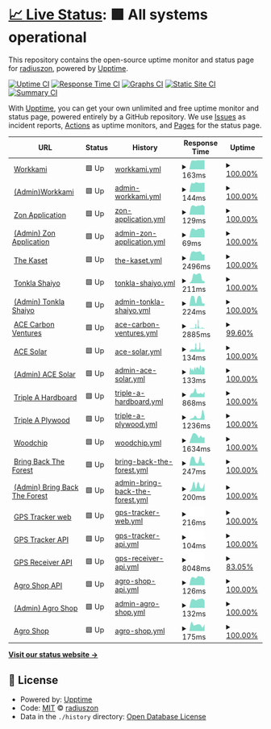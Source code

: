 # [📈 Live Status](https://radiuszon.github.io/upptime/): <!--live status--> **🟩 All systems operational**

This repository contains the open-source uptime monitor and status page for [radiuszon](https://radiuszon.github.io/upptime/), powered by [Upptime](https://github.com/upptime/upptime).

[![Uptime CI](https://github.com/radiuszon/upptime/workflows/Uptime%20CI/badge.svg)](https://github.com/radiuszon/upptime/actions?query=workflow%3A%22Uptime+CI%22)
[![Response Time CI](https://github.com/radiuszon/upptime/workflows/Response%20Time%20CI/badge.svg)](https://github.com/radiuszon/upptime/actions?query=workflow%3A%22Response+Time+CI%22)
[![Graphs CI](https://github.com/radiuszon/upptime/workflows/Graphs%20CI/badge.svg)](https://github.com/radiuszon/upptime/actions?query=workflow%3A%22Graphs+CI%22)
[![Static Site CI](https://github.com/radiuszon/upptime/workflows/Static%20Site%20CI/badge.svg)](https://github.com/radiuszon/upptime/actions?query=workflow%3A%22Static+Site+CI%22)
[![Summary CI](https://github.com/radiuszon/upptime/workflows/Summary%20CI/badge.svg)](https://github.com/radiuszon/upptime/actions?query=workflow%3A%22Summary+CI%22)

With [Upptime](https://upptime.js.org), you can get your own unlimited and free uptime monitor and status page, powered entirely by a GitHub repository. We use [Issues](https://github.com/radiuszon/upptime/issues) as incident reports, [Actions](https://github.com/radiuszon/upptime/actions) as uptime monitors, and [Pages](https://demo.upptime.js.org) for the status page.

<!--start: status pages-->
<!-- This summary is generated by Upptime (https://github.com/upptime/upptime) -->
<!-- Do not edit this manually, your changes will be overwritten -->
<!-- prettier-ignore -->
| URL | Status | History | Response Time | Uptime |
| --- | ------ | ------- | ------------- | ------ |
| <img alt="" src="https://www.workkami.com/favicon.ico" height="13"> [Workkami](https://www.workkami.com) | 🟩 Up | [workkami.yml](https://github.com/radiuszon/upptime/commits/HEAD/history/workkami.yml) | <details><summary><img alt="Response time graph" src="./graphs/workkami/response-time-week.png" height="20"> 163ms</summary><br><a href="https://radiuszon.github.io/upptime/history/workkami"><img alt="Response time 303" src="https://img.shields.io/endpoint?url=https%3A%2F%2Fraw.githubusercontent.com%2Fradiuszon%2Fupptime%2FHEAD%2Fapi%2Fworkkami%2Fresponse-time.json"></a><br><a href="https://radiuszon.github.io/upptime/history/workkami"><img alt="24-hour response time 177" src="https://img.shields.io/endpoint?url=https%3A%2F%2Fraw.githubusercontent.com%2Fradiuszon%2Fupptime%2FHEAD%2Fapi%2Fworkkami%2Fresponse-time-day.json"></a><br><a href="https://radiuszon.github.io/upptime/history/workkami"><img alt="7-day response time 163" src="https://img.shields.io/endpoint?url=https%3A%2F%2Fraw.githubusercontent.com%2Fradiuszon%2Fupptime%2FHEAD%2Fapi%2Fworkkami%2Fresponse-time-week.json"></a><br><a href="https://radiuszon.github.io/upptime/history/workkami"><img alt="30-day response time 171" src="https://img.shields.io/endpoint?url=https%3A%2F%2Fraw.githubusercontent.com%2Fradiuszon%2Fupptime%2FHEAD%2Fapi%2Fworkkami%2Fresponse-time-month.json"></a><br><a href="https://radiuszon.github.io/upptime/history/workkami"><img alt="1-year response time 303" src="https://img.shields.io/endpoint?url=https%3A%2F%2Fraw.githubusercontent.com%2Fradiuszon%2Fupptime%2FHEAD%2Fapi%2Fworkkami%2Fresponse-time-year.json"></a></details> | <details><summary><a href="https://radiuszon.github.io/upptime/history/workkami">100.00%</a></summary><a href="https://radiuszon.github.io/upptime/history/workkami"><img alt="All-time uptime 100.00%" src="https://img.shields.io/endpoint?url=https%3A%2F%2Fraw.githubusercontent.com%2Fradiuszon%2Fupptime%2FHEAD%2Fapi%2Fworkkami%2Fuptime.json"></a><br><a href="https://radiuszon.github.io/upptime/history/workkami"><img alt="24-hour uptime 100.00%" src="https://img.shields.io/endpoint?url=https%3A%2F%2Fraw.githubusercontent.com%2Fradiuszon%2Fupptime%2FHEAD%2Fapi%2Fworkkami%2Fuptime-day.json"></a><br><a href="https://radiuszon.github.io/upptime/history/workkami"><img alt="7-day uptime 100.00%" src="https://img.shields.io/endpoint?url=https%3A%2F%2Fraw.githubusercontent.com%2Fradiuszon%2Fupptime%2FHEAD%2Fapi%2Fworkkami%2Fuptime-week.json"></a><br><a href="https://radiuszon.github.io/upptime/history/workkami"><img alt="30-day uptime 100.00%" src="https://img.shields.io/endpoint?url=https%3A%2F%2Fraw.githubusercontent.com%2Fradiuszon%2Fupptime%2FHEAD%2Fapi%2Fworkkami%2Fuptime-month.json"></a><br><a href="https://radiuszon.github.io/upptime/history/workkami"><img alt="1-year uptime 100.00%" src="https://img.shields.io/endpoint?url=https%3A%2F%2Fraw.githubusercontent.com%2Fradiuszon%2Fupptime%2FHEAD%2Fapi%2Fworkkami%2Fuptime-year.json"></a></details>
| <img alt="" src="http://www.google.com/s2/favicons?domain=https://admin.workkami.com" height="13"> [(Admin)Workkami](https://admin.workkami.com) | 🟩 Up | [admin-workkami.yml](https://github.com/radiuszon/upptime/commits/HEAD/history/admin-workkami.yml) | <details><summary><img alt="Response time graph" src="./graphs/admin-workkami/response-time-week.png" height="20"> 144ms</summary><br><a href="https://radiuszon.github.io/upptime/history/admin-workkami"><img alt="Response time 212" src="https://img.shields.io/endpoint?url=https%3A%2F%2Fraw.githubusercontent.com%2Fradiuszon%2Fupptime%2FHEAD%2Fapi%2Fadmin-workkami%2Fresponse-time.json"></a><br><a href="https://radiuszon.github.io/upptime/history/admin-workkami"><img alt="24-hour response time 120" src="https://img.shields.io/endpoint?url=https%3A%2F%2Fraw.githubusercontent.com%2Fradiuszon%2Fupptime%2FHEAD%2Fapi%2Fadmin-workkami%2Fresponse-time-day.json"></a><br><a href="https://radiuszon.github.io/upptime/history/admin-workkami"><img alt="7-day response time 144" src="https://img.shields.io/endpoint?url=https%3A%2F%2Fraw.githubusercontent.com%2Fradiuszon%2Fupptime%2FHEAD%2Fapi%2Fadmin-workkami%2Fresponse-time-week.json"></a><br><a href="https://radiuszon.github.io/upptime/history/admin-workkami"><img alt="30-day response time 151" src="https://img.shields.io/endpoint?url=https%3A%2F%2Fraw.githubusercontent.com%2Fradiuszon%2Fupptime%2FHEAD%2Fapi%2Fadmin-workkami%2Fresponse-time-month.json"></a><br><a href="https://radiuszon.github.io/upptime/history/admin-workkami"><img alt="1-year response time 212" src="https://img.shields.io/endpoint?url=https%3A%2F%2Fraw.githubusercontent.com%2Fradiuszon%2Fupptime%2FHEAD%2Fapi%2Fadmin-workkami%2Fresponse-time-year.json"></a></details> | <details><summary><a href="https://radiuszon.github.io/upptime/history/admin-workkami">100.00%</a></summary><a href="https://radiuszon.github.io/upptime/history/admin-workkami"><img alt="All-time uptime 100.00%" src="https://img.shields.io/endpoint?url=https%3A%2F%2Fraw.githubusercontent.com%2Fradiuszon%2Fupptime%2FHEAD%2Fapi%2Fadmin-workkami%2Fuptime.json"></a><br><a href="https://radiuszon.github.io/upptime/history/admin-workkami"><img alt="24-hour uptime 100.00%" src="https://img.shields.io/endpoint?url=https%3A%2F%2Fraw.githubusercontent.com%2Fradiuszon%2Fupptime%2FHEAD%2Fapi%2Fadmin-workkami%2Fuptime-day.json"></a><br><a href="https://radiuszon.github.io/upptime/history/admin-workkami"><img alt="7-day uptime 100.00%" src="https://img.shields.io/endpoint?url=https%3A%2F%2Fraw.githubusercontent.com%2Fradiuszon%2Fupptime%2FHEAD%2Fapi%2Fadmin-workkami%2Fuptime-week.json"></a><br><a href="https://radiuszon.github.io/upptime/history/admin-workkami"><img alt="30-day uptime 100.00%" src="https://img.shields.io/endpoint?url=https%3A%2F%2Fraw.githubusercontent.com%2Fradiuszon%2Fupptime%2FHEAD%2Fapi%2Fadmin-workkami%2Fuptime-month.json"></a><br><a href="https://radiuszon.github.io/upptime/history/admin-workkami"><img alt="1-year uptime 100.00%" src="https://img.shields.io/endpoint?url=https%3A%2F%2Fraw.githubusercontent.com%2Fradiuszon%2Fupptime%2FHEAD%2Fapi%2Fadmin-workkami%2Fuptime-year.json"></a></details>
| <img alt="" src="https://www.zonapplication.com/favicon.ico" height="13"> [Zon Application](https://www.zonapplication.com) | 🟩 Up | [zon-application.yml](https://github.com/radiuszon/upptime/commits/HEAD/history/zon-application.yml) | <details><summary><img alt="Response time graph" src="./graphs/zon-application/response-time-week.png" height="20"> 129ms</summary><br><a href="https://radiuszon.github.io/upptime/history/zon-application"><img alt="Response time 703" src="https://img.shields.io/endpoint?url=https%3A%2F%2Fraw.githubusercontent.com%2Fradiuszon%2Fupptime%2FHEAD%2Fapi%2Fzon-application%2Fresponse-time.json"></a><br><a href="https://radiuszon.github.io/upptime/history/zon-application"><img alt="24-hour response time 133" src="https://img.shields.io/endpoint?url=https%3A%2F%2Fraw.githubusercontent.com%2Fradiuszon%2Fupptime%2FHEAD%2Fapi%2Fzon-application%2Fresponse-time-day.json"></a><br><a href="https://radiuszon.github.io/upptime/history/zon-application"><img alt="7-day response time 129" src="https://img.shields.io/endpoint?url=https%3A%2F%2Fraw.githubusercontent.com%2Fradiuszon%2Fupptime%2FHEAD%2Fapi%2Fzon-application%2Fresponse-time-week.json"></a><br><a href="https://radiuszon.github.io/upptime/history/zon-application"><img alt="30-day response time 279" src="https://img.shields.io/endpoint?url=https%3A%2F%2Fraw.githubusercontent.com%2Fradiuszon%2Fupptime%2FHEAD%2Fapi%2Fzon-application%2Fresponse-time-month.json"></a><br><a href="https://radiuszon.github.io/upptime/history/zon-application"><img alt="1-year response time 703" src="https://img.shields.io/endpoint?url=https%3A%2F%2Fraw.githubusercontent.com%2Fradiuszon%2Fupptime%2FHEAD%2Fapi%2Fzon-application%2Fresponse-time-year.json"></a></details> | <details><summary><a href="https://radiuszon.github.io/upptime/history/zon-application">100.00%</a></summary><a href="https://radiuszon.github.io/upptime/history/zon-application"><img alt="All-time uptime 97.93%" src="https://img.shields.io/endpoint?url=https%3A%2F%2Fraw.githubusercontent.com%2Fradiuszon%2Fupptime%2FHEAD%2Fapi%2Fzon-application%2Fuptime.json"></a><br><a href="https://radiuszon.github.io/upptime/history/zon-application"><img alt="24-hour uptime 100.00%" src="https://img.shields.io/endpoint?url=https%3A%2F%2Fraw.githubusercontent.com%2Fradiuszon%2Fupptime%2FHEAD%2Fapi%2Fzon-application%2Fuptime-day.json"></a><br><a href="https://radiuszon.github.io/upptime/history/zon-application"><img alt="7-day uptime 100.00%" src="https://img.shields.io/endpoint?url=https%3A%2F%2Fraw.githubusercontent.com%2Fradiuszon%2Fupptime%2FHEAD%2Fapi%2Fzon-application%2Fuptime-week.json"></a><br><a href="https://radiuszon.github.io/upptime/history/zon-application"><img alt="30-day uptime 100.00%" src="https://img.shields.io/endpoint?url=https%3A%2F%2Fraw.githubusercontent.com%2Fradiuszon%2Fupptime%2FHEAD%2Fapi%2Fzon-application%2Fuptime-month.json"></a><br><a href="https://radiuszon.github.io/upptime/history/zon-application"><img alt="1-year uptime 97.93%" src="https://img.shields.io/endpoint?url=https%3A%2F%2Fraw.githubusercontent.com%2Fradiuszon%2Fupptime%2FHEAD%2Fapi%2Fzon-application%2Fuptime-year.json"></a></details>
| <img alt="" src="http://www.google.com/s2/favicons?domain=https://www.zonapplication.com//admin" height="13"> [(Admin) Zon Application](https://www.zonapplication.com/admin) | 🟩 Up | [admin-zon-application.yml](https://github.com/radiuszon/upptime/commits/HEAD/history/admin-zon-application.yml) | <details><summary><img alt="Response time graph" src="./graphs/admin-zon-application/response-time-week.png" height="20"> 69ms</summary><br><a href="https://radiuszon.github.io/upptime/history/admin-zon-application"><img alt="Response time 223" src="https://img.shields.io/endpoint?url=https%3A%2F%2Fraw.githubusercontent.com%2Fradiuszon%2Fupptime%2FHEAD%2Fapi%2Fadmin-zon-application%2Fresponse-time.json"></a><br><a href="https://radiuszon.github.io/upptime/history/admin-zon-application"><img alt="24-hour response time 68" src="https://img.shields.io/endpoint?url=https%3A%2F%2Fraw.githubusercontent.com%2Fradiuszon%2Fupptime%2FHEAD%2Fapi%2Fadmin-zon-application%2Fresponse-time-day.json"></a><br><a href="https://radiuszon.github.io/upptime/history/admin-zon-application"><img alt="7-day response time 69" src="https://img.shields.io/endpoint?url=https%3A%2F%2Fraw.githubusercontent.com%2Fradiuszon%2Fupptime%2FHEAD%2Fapi%2Fadmin-zon-application%2Fresponse-time-week.json"></a><br><a href="https://radiuszon.github.io/upptime/history/admin-zon-application"><img alt="30-day response time 139" src="https://img.shields.io/endpoint?url=https%3A%2F%2Fraw.githubusercontent.com%2Fradiuszon%2Fupptime%2FHEAD%2Fapi%2Fadmin-zon-application%2Fresponse-time-month.json"></a><br><a href="https://radiuszon.github.io/upptime/history/admin-zon-application"><img alt="1-year response time 223" src="https://img.shields.io/endpoint?url=https%3A%2F%2Fraw.githubusercontent.com%2Fradiuszon%2Fupptime%2FHEAD%2Fapi%2Fadmin-zon-application%2Fresponse-time-year.json"></a></details> | <details><summary><a href="https://radiuszon.github.io/upptime/history/admin-zon-application">100.00%</a></summary><a href="https://radiuszon.github.io/upptime/history/admin-zon-application"><img alt="All-time uptime 99.98%" src="https://img.shields.io/endpoint?url=https%3A%2F%2Fraw.githubusercontent.com%2Fradiuszon%2Fupptime%2FHEAD%2Fapi%2Fadmin-zon-application%2Fuptime.json"></a><br><a href="https://radiuszon.github.io/upptime/history/admin-zon-application"><img alt="24-hour uptime 100.00%" src="https://img.shields.io/endpoint?url=https%3A%2F%2Fraw.githubusercontent.com%2Fradiuszon%2Fupptime%2FHEAD%2Fapi%2Fadmin-zon-application%2Fuptime-day.json"></a><br><a href="https://radiuszon.github.io/upptime/history/admin-zon-application"><img alt="7-day uptime 100.00%" src="https://img.shields.io/endpoint?url=https%3A%2F%2Fraw.githubusercontent.com%2Fradiuszon%2Fupptime%2FHEAD%2Fapi%2Fadmin-zon-application%2Fuptime-week.json"></a><br><a href="https://radiuszon.github.io/upptime/history/admin-zon-application"><img alt="30-day uptime 100.00%" src="https://img.shields.io/endpoint?url=https%3A%2F%2Fraw.githubusercontent.com%2Fradiuszon%2Fupptime%2FHEAD%2Fapi%2Fadmin-zon-application%2Fuptime-month.json"></a><br><a href="https://radiuszon.github.io/upptime/history/admin-zon-application"><img alt="1-year uptime 99.98%" src="https://img.shields.io/endpoint?url=https%3A%2F%2Fraw.githubusercontent.com%2Fradiuszon%2Fupptime%2FHEAD%2Fapi%2Fadmin-zon-application%2Fuptime-year.json"></a></details>
| <img alt="" src="http://www.google.com/s2/favicons?domain=https://www.thekaset.com" height="13"> [The Kaset](https://www.thekaset.com) | 🟩 Up | [the-kaset.yml](https://github.com/radiuszon/upptime/commits/HEAD/history/the-kaset.yml) | <details><summary><img alt="Response time graph" src="./graphs/the-kaset/response-time-week.png" height="20"> 2496ms</summary><br><a href="https://radiuszon.github.io/upptime/history/the-kaset"><img alt="Response time 1134" src="https://img.shields.io/endpoint?url=https%3A%2F%2Fraw.githubusercontent.com%2Fradiuszon%2Fupptime%2FHEAD%2Fapi%2Fthe-kaset%2Fresponse-time.json"></a><br><a href="https://radiuszon.github.io/upptime/history/the-kaset"><img alt="24-hour response time 1597" src="https://img.shields.io/endpoint?url=https%3A%2F%2Fraw.githubusercontent.com%2Fradiuszon%2Fupptime%2FHEAD%2Fapi%2Fthe-kaset%2Fresponse-time-day.json"></a><br><a href="https://radiuszon.github.io/upptime/history/the-kaset"><img alt="7-day response time 2496" src="https://img.shields.io/endpoint?url=https%3A%2F%2Fraw.githubusercontent.com%2Fradiuszon%2Fupptime%2FHEAD%2Fapi%2Fthe-kaset%2Fresponse-time-week.json"></a><br><a href="https://radiuszon.github.io/upptime/history/the-kaset"><img alt="30-day response time 2077" src="https://img.shields.io/endpoint?url=https%3A%2F%2Fraw.githubusercontent.com%2Fradiuszon%2Fupptime%2FHEAD%2Fapi%2Fthe-kaset%2Fresponse-time-month.json"></a><br><a href="https://radiuszon.github.io/upptime/history/the-kaset"><img alt="1-year response time 1134" src="https://img.shields.io/endpoint?url=https%3A%2F%2Fraw.githubusercontent.com%2Fradiuszon%2Fupptime%2FHEAD%2Fapi%2Fthe-kaset%2Fresponse-time-year.json"></a></details> | <details><summary><a href="https://radiuszon.github.io/upptime/history/the-kaset">100.00%</a></summary><a href="https://radiuszon.github.io/upptime/history/the-kaset"><img alt="All-time uptime 100.00%" src="https://img.shields.io/endpoint?url=https%3A%2F%2Fraw.githubusercontent.com%2Fradiuszon%2Fupptime%2FHEAD%2Fapi%2Fthe-kaset%2Fuptime.json"></a><br><a href="https://radiuszon.github.io/upptime/history/the-kaset"><img alt="24-hour uptime 100.00%" src="https://img.shields.io/endpoint?url=https%3A%2F%2Fraw.githubusercontent.com%2Fradiuszon%2Fupptime%2FHEAD%2Fapi%2Fthe-kaset%2Fuptime-day.json"></a><br><a href="https://radiuszon.github.io/upptime/history/the-kaset"><img alt="7-day uptime 100.00%" src="https://img.shields.io/endpoint?url=https%3A%2F%2Fraw.githubusercontent.com%2Fradiuszon%2Fupptime%2FHEAD%2Fapi%2Fthe-kaset%2Fuptime-week.json"></a><br><a href="https://radiuszon.github.io/upptime/history/the-kaset"><img alt="30-day uptime 100.00%" src="https://img.shields.io/endpoint?url=https%3A%2F%2Fraw.githubusercontent.com%2Fradiuszon%2Fupptime%2FHEAD%2Fapi%2Fthe-kaset%2Fuptime-month.json"></a><br><a href="https://radiuszon.github.io/upptime/history/the-kaset"><img alt="1-year uptime 100.00%" src="https://img.shields.io/endpoint?url=https%3A%2F%2Fraw.githubusercontent.com%2Fradiuszon%2Fupptime%2FHEAD%2Fapi%2Fthe-kaset%2Fuptime-year.json"></a></details>
| <img alt="" src="https://www.tonklashaiyo.com/favicon.ico" height="13"> [Tonkla Shaiyo](https://www.tonklashaiyo.com) | 🟩 Up | [tonkla-shaiyo.yml](https://github.com/radiuszon/upptime/commits/HEAD/history/tonkla-shaiyo.yml) | <details><summary><img alt="Response time graph" src="./graphs/tonkla-shaiyo/response-time-week.png" height="20"> 211ms</summary><br><a href="https://radiuszon.github.io/upptime/history/tonkla-shaiyo"><img alt="Response time 517" src="https://img.shields.io/endpoint?url=https%3A%2F%2Fraw.githubusercontent.com%2Fradiuszon%2Fupptime%2FHEAD%2Fapi%2Ftonkla-shaiyo%2Fresponse-time.json"></a><br><a href="https://radiuszon.github.io/upptime/history/tonkla-shaiyo"><img alt="24-hour response time 176" src="https://img.shields.io/endpoint?url=https%3A%2F%2Fraw.githubusercontent.com%2Fradiuszon%2Fupptime%2FHEAD%2Fapi%2Ftonkla-shaiyo%2Fresponse-time-day.json"></a><br><a href="https://radiuszon.github.io/upptime/history/tonkla-shaiyo"><img alt="7-day response time 211" src="https://img.shields.io/endpoint?url=https%3A%2F%2Fraw.githubusercontent.com%2Fradiuszon%2Fupptime%2FHEAD%2Fapi%2Ftonkla-shaiyo%2Fresponse-time-week.json"></a><br><a href="https://radiuszon.github.io/upptime/history/tonkla-shaiyo"><img alt="30-day response time 207" src="https://img.shields.io/endpoint?url=https%3A%2F%2Fraw.githubusercontent.com%2Fradiuszon%2Fupptime%2FHEAD%2Fapi%2Ftonkla-shaiyo%2Fresponse-time-month.json"></a><br><a href="https://radiuszon.github.io/upptime/history/tonkla-shaiyo"><img alt="1-year response time 517" src="https://img.shields.io/endpoint?url=https%3A%2F%2Fraw.githubusercontent.com%2Fradiuszon%2Fupptime%2FHEAD%2Fapi%2Ftonkla-shaiyo%2Fresponse-time-year.json"></a></details> | <details><summary><a href="https://radiuszon.github.io/upptime/history/tonkla-shaiyo">100.00%</a></summary><a href="https://radiuszon.github.io/upptime/history/tonkla-shaiyo"><img alt="All-time uptime 100.00%" src="https://img.shields.io/endpoint?url=https%3A%2F%2Fraw.githubusercontent.com%2Fradiuszon%2Fupptime%2FHEAD%2Fapi%2Ftonkla-shaiyo%2Fuptime.json"></a><br><a href="https://radiuszon.github.io/upptime/history/tonkla-shaiyo"><img alt="24-hour uptime 100.00%" src="https://img.shields.io/endpoint?url=https%3A%2F%2Fraw.githubusercontent.com%2Fradiuszon%2Fupptime%2FHEAD%2Fapi%2Ftonkla-shaiyo%2Fuptime-day.json"></a><br><a href="https://radiuszon.github.io/upptime/history/tonkla-shaiyo"><img alt="7-day uptime 100.00%" src="https://img.shields.io/endpoint?url=https%3A%2F%2Fraw.githubusercontent.com%2Fradiuszon%2Fupptime%2FHEAD%2Fapi%2Ftonkla-shaiyo%2Fuptime-week.json"></a><br><a href="https://radiuszon.github.io/upptime/history/tonkla-shaiyo"><img alt="30-day uptime 100.00%" src="https://img.shields.io/endpoint?url=https%3A%2F%2Fraw.githubusercontent.com%2Fradiuszon%2Fupptime%2FHEAD%2Fapi%2Ftonkla-shaiyo%2Fuptime-month.json"></a><br><a href="https://radiuszon.github.io/upptime/history/tonkla-shaiyo"><img alt="1-year uptime 100.00%" src="https://img.shields.io/endpoint?url=https%3A%2F%2Fraw.githubusercontent.com%2Fradiuszon%2Fupptime%2FHEAD%2Fapi%2Ftonkla-shaiyo%2Fuptime-year.json"></a></details>
| <img alt="" src="http://www.google.com/s2/favicons?domain=https://admin.tonklashaiyo.com/admin/login" height="13"> [(Admin) Tonkla Shaiyo](https://admin.tonklashaiyo.com/admin/login) | 🟩 Up | [admin-tonkla-shaiyo.yml](https://github.com/radiuszon/upptime/commits/HEAD/history/admin-tonkla-shaiyo.yml) | <details><summary><img alt="Response time graph" src="./graphs/admin-tonkla-shaiyo/response-time-week.png" height="20"> 224ms</summary><br><a href="https://radiuszon.github.io/upptime/history/admin-tonkla-shaiyo"><img alt="Response time 486" src="https://img.shields.io/endpoint?url=https%3A%2F%2Fraw.githubusercontent.com%2Fradiuszon%2Fupptime%2FHEAD%2Fapi%2Fadmin-tonkla-shaiyo%2Fresponse-time.json"></a><br><a href="https://radiuszon.github.io/upptime/history/admin-tonkla-shaiyo"><img alt="24-hour response time 165" src="https://img.shields.io/endpoint?url=https%3A%2F%2Fraw.githubusercontent.com%2Fradiuszon%2Fupptime%2FHEAD%2Fapi%2Fadmin-tonkla-shaiyo%2Fresponse-time-day.json"></a><br><a href="https://radiuszon.github.io/upptime/history/admin-tonkla-shaiyo"><img alt="7-day response time 224" src="https://img.shields.io/endpoint?url=https%3A%2F%2Fraw.githubusercontent.com%2Fradiuszon%2Fupptime%2FHEAD%2Fapi%2Fadmin-tonkla-shaiyo%2Fresponse-time-week.json"></a><br><a href="https://radiuszon.github.io/upptime/history/admin-tonkla-shaiyo"><img alt="30-day response time 218" src="https://img.shields.io/endpoint?url=https%3A%2F%2Fraw.githubusercontent.com%2Fradiuszon%2Fupptime%2FHEAD%2Fapi%2Fadmin-tonkla-shaiyo%2Fresponse-time-month.json"></a><br><a href="https://radiuszon.github.io/upptime/history/admin-tonkla-shaiyo"><img alt="1-year response time 486" src="https://img.shields.io/endpoint?url=https%3A%2F%2Fraw.githubusercontent.com%2Fradiuszon%2Fupptime%2FHEAD%2Fapi%2Fadmin-tonkla-shaiyo%2Fresponse-time-year.json"></a></details> | <details><summary><a href="https://radiuszon.github.io/upptime/history/admin-tonkla-shaiyo">100.00%</a></summary><a href="https://radiuszon.github.io/upptime/history/admin-tonkla-shaiyo"><img alt="All-time uptime 100.00%" src="https://img.shields.io/endpoint?url=https%3A%2F%2Fraw.githubusercontent.com%2Fradiuszon%2Fupptime%2FHEAD%2Fapi%2Fadmin-tonkla-shaiyo%2Fuptime.json"></a><br><a href="https://radiuszon.github.io/upptime/history/admin-tonkla-shaiyo"><img alt="24-hour uptime 100.00%" src="https://img.shields.io/endpoint?url=https%3A%2F%2Fraw.githubusercontent.com%2Fradiuszon%2Fupptime%2FHEAD%2Fapi%2Fadmin-tonkla-shaiyo%2Fuptime-day.json"></a><br><a href="https://radiuszon.github.io/upptime/history/admin-tonkla-shaiyo"><img alt="7-day uptime 100.00%" src="https://img.shields.io/endpoint?url=https%3A%2F%2Fraw.githubusercontent.com%2Fradiuszon%2Fupptime%2FHEAD%2Fapi%2Fadmin-tonkla-shaiyo%2Fuptime-week.json"></a><br><a href="https://radiuszon.github.io/upptime/history/admin-tonkla-shaiyo"><img alt="30-day uptime 100.00%" src="https://img.shields.io/endpoint?url=https%3A%2F%2Fraw.githubusercontent.com%2Fradiuszon%2Fupptime%2FHEAD%2Fapi%2Fadmin-tonkla-shaiyo%2Fuptime-month.json"></a><br><a href="https://radiuszon.github.io/upptime/history/admin-tonkla-shaiyo"><img alt="1-year uptime 100.00%" src="https://img.shields.io/endpoint?url=https%3A%2F%2Fraw.githubusercontent.com%2Fradiuszon%2Fupptime%2FHEAD%2Fapi%2Fadmin-tonkla-shaiyo%2Fuptime-year.json"></a></details>
| <img alt="" src="http://www.google.com/s2/favicons?domain=https://www.acecarbonventures.com" height="13"> [ACE Carbon Ventures](https://www.acecarbonventures.com) | 🟩 Up | [ace-carbon-ventures.yml](https://github.com/radiuszon/upptime/commits/HEAD/history/ace-carbon-ventures.yml) | <details><summary><img alt="Response time graph" src="./graphs/ace-carbon-ventures/response-time-week.png" height="20"> 2885ms</summary><br><a href="https://radiuszon.github.io/upptime/history/ace-carbon-ventures"><img alt="Response time 739" src="https://img.shields.io/endpoint?url=https%3A%2F%2Fraw.githubusercontent.com%2Fradiuszon%2Fupptime%2FHEAD%2Fapi%2Face-carbon-ventures%2Fresponse-time.json"></a><br><a href="https://radiuszon.github.io/upptime/history/ace-carbon-ventures"><img alt="24-hour response time 156" src="https://img.shields.io/endpoint?url=https%3A%2F%2Fraw.githubusercontent.com%2Fradiuszon%2Fupptime%2FHEAD%2Fapi%2Face-carbon-ventures%2Fresponse-time-day.json"></a><br><a href="https://radiuszon.github.io/upptime/history/ace-carbon-ventures"><img alt="7-day response time 2885" src="https://img.shields.io/endpoint?url=https%3A%2F%2Fraw.githubusercontent.com%2Fradiuszon%2Fupptime%2FHEAD%2Fapi%2Face-carbon-ventures%2Fresponse-time-week.json"></a><br><a href="https://radiuszon.github.io/upptime/history/ace-carbon-ventures"><img alt="30-day response time 1504" src="https://img.shields.io/endpoint?url=https%3A%2F%2Fraw.githubusercontent.com%2Fradiuszon%2Fupptime%2FHEAD%2Fapi%2Face-carbon-ventures%2Fresponse-time-month.json"></a><br><a href="https://radiuszon.github.io/upptime/history/ace-carbon-ventures"><img alt="1-year response time 739" src="https://img.shields.io/endpoint?url=https%3A%2F%2Fraw.githubusercontent.com%2Fradiuszon%2Fupptime%2FHEAD%2Fapi%2Face-carbon-ventures%2Fresponse-time-year.json"></a></details> | <details><summary><a href="https://radiuszon.github.io/upptime/history/ace-carbon-ventures">99.60%</a></summary><a href="https://radiuszon.github.io/upptime/history/ace-carbon-ventures"><img alt="All-time uptime 99.95%" src="https://img.shields.io/endpoint?url=https%3A%2F%2Fraw.githubusercontent.com%2Fradiuszon%2Fupptime%2FHEAD%2Fapi%2Face-carbon-ventures%2Fuptime.json"></a><br><a href="https://radiuszon.github.io/upptime/history/ace-carbon-ventures"><img alt="24-hour uptime 100.00%" src="https://img.shields.io/endpoint?url=https%3A%2F%2Fraw.githubusercontent.com%2Fradiuszon%2Fupptime%2FHEAD%2Fapi%2Face-carbon-ventures%2Fuptime-day.json"></a><br><a href="https://radiuszon.github.io/upptime/history/ace-carbon-ventures"><img alt="7-day uptime 99.60%" src="https://img.shields.io/endpoint?url=https%3A%2F%2Fraw.githubusercontent.com%2Fradiuszon%2Fupptime%2FHEAD%2Fapi%2Face-carbon-ventures%2Fuptime-week.json"></a><br><a href="https://radiuszon.github.io/upptime/history/ace-carbon-ventures"><img alt="30-day uptime 99.87%" src="https://img.shields.io/endpoint?url=https%3A%2F%2Fraw.githubusercontent.com%2Fradiuszon%2Fupptime%2FHEAD%2Fapi%2Face-carbon-ventures%2Fuptime-month.json"></a><br><a href="https://radiuszon.github.io/upptime/history/ace-carbon-ventures"><img alt="1-year uptime 99.95%" src="https://img.shields.io/endpoint?url=https%3A%2F%2Fraw.githubusercontent.com%2Fradiuszon%2Fupptime%2FHEAD%2Fapi%2Face-carbon-ventures%2Fuptime-year.json"></a></details>
| <img alt="" src="http://www.google.com/s2/favicons?domain=https://www.acesolar.co.th" height="13"> [ACE Solar](https://www.acesolar.co.th) | 🟩 Up | [ace-solar.yml](https://github.com/radiuszon/upptime/commits/HEAD/history/ace-solar.yml) | <details><summary><img alt="Response time graph" src="./graphs/ace-solar/response-time-week.png" height="20"> 134ms</summary><br><a href="https://radiuszon.github.io/upptime/history/ace-solar"><img alt="Response time 584" src="https://img.shields.io/endpoint?url=https%3A%2F%2Fraw.githubusercontent.com%2Fradiuszon%2Fupptime%2FHEAD%2Fapi%2Face-solar%2Fresponse-time.json"></a><br><a href="https://radiuszon.github.io/upptime/history/ace-solar"><img alt="24-hour response time 124" src="https://img.shields.io/endpoint?url=https%3A%2F%2Fraw.githubusercontent.com%2Fradiuszon%2Fupptime%2FHEAD%2Fapi%2Face-solar%2Fresponse-time-day.json"></a><br><a href="https://radiuszon.github.io/upptime/history/ace-solar"><img alt="7-day response time 134" src="https://img.shields.io/endpoint?url=https%3A%2F%2Fraw.githubusercontent.com%2Fradiuszon%2Fupptime%2FHEAD%2Fapi%2Face-solar%2Fresponse-time-week.json"></a><br><a href="https://radiuszon.github.io/upptime/history/ace-solar"><img alt="30-day response time 128" src="https://img.shields.io/endpoint?url=https%3A%2F%2Fraw.githubusercontent.com%2Fradiuszon%2Fupptime%2FHEAD%2Fapi%2Face-solar%2Fresponse-time-month.json"></a><br><a href="https://radiuszon.github.io/upptime/history/ace-solar"><img alt="1-year response time 584" src="https://img.shields.io/endpoint?url=https%3A%2F%2Fraw.githubusercontent.com%2Fradiuszon%2Fupptime%2FHEAD%2Fapi%2Face-solar%2Fresponse-time-year.json"></a></details> | <details><summary><a href="https://radiuszon.github.io/upptime/history/ace-solar">100.00%</a></summary><a href="https://radiuszon.github.io/upptime/history/ace-solar"><img alt="All-time uptime 99.98%" src="https://img.shields.io/endpoint?url=https%3A%2F%2Fraw.githubusercontent.com%2Fradiuszon%2Fupptime%2FHEAD%2Fapi%2Face-solar%2Fuptime.json"></a><br><a href="https://radiuszon.github.io/upptime/history/ace-solar"><img alt="24-hour uptime 100.00%" src="https://img.shields.io/endpoint?url=https%3A%2F%2Fraw.githubusercontent.com%2Fradiuszon%2Fupptime%2FHEAD%2Fapi%2Face-solar%2Fuptime-day.json"></a><br><a href="https://radiuszon.github.io/upptime/history/ace-solar"><img alt="7-day uptime 100.00%" src="https://img.shields.io/endpoint?url=https%3A%2F%2Fraw.githubusercontent.com%2Fradiuszon%2Fupptime%2FHEAD%2Fapi%2Face-solar%2Fuptime-week.json"></a><br><a href="https://radiuszon.github.io/upptime/history/ace-solar"><img alt="30-day uptime 100.00%" src="https://img.shields.io/endpoint?url=https%3A%2F%2Fraw.githubusercontent.com%2Fradiuszon%2Fupptime%2FHEAD%2Fapi%2Face-solar%2Fuptime-month.json"></a><br><a href="https://radiuszon.github.io/upptime/history/ace-solar"><img alt="1-year uptime 99.98%" src="https://img.shields.io/endpoint?url=https%3A%2F%2Fraw.githubusercontent.com%2Fradiuszon%2Fupptime%2FHEAD%2Fapi%2Face-solar%2Fuptime-year.json"></a></details>
| <img alt="" src="http://www.google.com/s2/favicons?domain=https://admin.acesolar.co.th" height="13"> [(Admin) ACE Solar](https://admin.acesolar.co.th) | 🟩 Up | [admin-ace-solar.yml](https://github.com/radiuszon/upptime/commits/HEAD/history/admin-ace-solar.yml) | <details><summary><img alt="Response time graph" src="./graphs/admin-ace-solar/response-time-week.png" height="20"> 133ms</summary><br><a href="https://radiuszon.github.io/upptime/history/admin-ace-solar"><img alt="Response time 516" src="https://img.shields.io/endpoint?url=https%3A%2F%2Fraw.githubusercontent.com%2Fradiuszon%2Fupptime%2FHEAD%2Fapi%2Fadmin-ace-solar%2Fresponse-time.json"></a><br><a href="https://radiuszon.github.io/upptime/history/admin-ace-solar"><img alt="24-hour response time 129" src="https://img.shields.io/endpoint?url=https%3A%2F%2Fraw.githubusercontent.com%2Fradiuszon%2Fupptime%2FHEAD%2Fapi%2Fadmin-ace-solar%2Fresponse-time-day.json"></a><br><a href="https://radiuszon.github.io/upptime/history/admin-ace-solar"><img alt="7-day response time 133" src="https://img.shields.io/endpoint?url=https%3A%2F%2Fraw.githubusercontent.com%2Fradiuszon%2Fupptime%2FHEAD%2Fapi%2Fadmin-ace-solar%2Fresponse-time-week.json"></a><br><a href="https://radiuszon.github.io/upptime/history/admin-ace-solar"><img alt="30-day response time 132" src="https://img.shields.io/endpoint?url=https%3A%2F%2Fraw.githubusercontent.com%2Fradiuszon%2Fupptime%2FHEAD%2Fapi%2Fadmin-ace-solar%2Fresponse-time-month.json"></a><br><a href="https://radiuszon.github.io/upptime/history/admin-ace-solar"><img alt="1-year response time 516" src="https://img.shields.io/endpoint?url=https%3A%2F%2Fraw.githubusercontent.com%2Fradiuszon%2Fupptime%2FHEAD%2Fapi%2Fadmin-ace-solar%2Fresponse-time-year.json"></a></details> | <details><summary><a href="https://radiuszon.github.io/upptime/history/admin-ace-solar">100.00%</a></summary><a href="https://radiuszon.github.io/upptime/history/admin-ace-solar"><img alt="All-time uptime 99.98%" src="https://img.shields.io/endpoint?url=https%3A%2F%2Fraw.githubusercontent.com%2Fradiuszon%2Fupptime%2FHEAD%2Fapi%2Fadmin-ace-solar%2Fuptime.json"></a><br><a href="https://radiuszon.github.io/upptime/history/admin-ace-solar"><img alt="24-hour uptime 100.00%" src="https://img.shields.io/endpoint?url=https%3A%2F%2Fraw.githubusercontent.com%2Fradiuszon%2Fupptime%2FHEAD%2Fapi%2Fadmin-ace-solar%2Fuptime-day.json"></a><br><a href="https://radiuszon.github.io/upptime/history/admin-ace-solar"><img alt="7-day uptime 100.00%" src="https://img.shields.io/endpoint?url=https%3A%2F%2Fraw.githubusercontent.com%2Fradiuszon%2Fupptime%2FHEAD%2Fapi%2Fadmin-ace-solar%2Fuptime-week.json"></a><br><a href="https://radiuszon.github.io/upptime/history/admin-ace-solar"><img alt="30-day uptime 100.00%" src="https://img.shields.io/endpoint?url=https%3A%2F%2Fraw.githubusercontent.com%2Fradiuszon%2Fupptime%2FHEAD%2Fapi%2Fadmin-ace-solar%2Fuptime-month.json"></a><br><a href="https://radiuszon.github.io/upptime/history/admin-ace-solar"><img alt="1-year uptime 99.98%" src="https://img.shields.io/endpoint?url=https%3A%2F%2Fraw.githubusercontent.com%2Fradiuszon%2Fupptime%2FHEAD%2Fapi%2Fadmin-ace-solar%2Fuptime-year.json"></a></details>
| <img alt="" src="http://www.google.com/s2/favicons?domain=https://www.triplea-hardboard.com" height="13"> [Triple A Hardboard](https://www.triplea-hardboard.com) | 🟩 Up | [triple-a-hardboard.yml](https://github.com/radiuszon/upptime/commits/HEAD/history/triple-a-hardboard.yml) | <details><summary><img alt="Response time graph" src="./graphs/triple-a-hardboard/response-time-week.png" height="20"> 868ms</summary><br><a href="https://radiuszon.github.io/upptime/history/triple-a-hardboard"><img alt="Response time 713" src="https://img.shields.io/endpoint?url=https%3A%2F%2Fraw.githubusercontent.com%2Fradiuszon%2Fupptime%2FHEAD%2Fapi%2Ftriple-a-hardboard%2Fresponse-time.json"></a><br><a href="https://radiuszon.github.io/upptime/history/triple-a-hardboard"><img alt="24-hour response time 851" src="https://img.shields.io/endpoint?url=https%3A%2F%2Fraw.githubusercontent.com%2Fradiuszon%2Fupptime%2FHEAD%2Fapi%2Ftriple-a-hardboard%2Fresponse-time-day.json"></a><br><a href="https://radiuszon.github.io/upptime/history/triple-a-hardboard"><img alt="7-day response time 868" src="https://img.shields.io/endpoint?url=https%3A%2F%2Fraw.githubusercontent.com%2Fradiuszon%2Fupptime%2FHEAD%2Fapi%2Ftriple-a-hardboard%2Fresponse-time-week.json"></a><br><a href="https://radiuszon.github.io/upptime/history/triple-a-hardboard"><img alt="30-day response time 945" src="https://img.shields.io/endpoint?url=https%3A%2F%2Fraw.githubusercontent.com%2Fradiuszon%2Fupptime%2FHEAD%2Fapi%2Ftriple-a-hardboard%2Fresponse-time-month.json"></a><br><a href="https://radiuszon.github.io/upptime/history/triple-a-hardboard"><img alt="1-year response time 713" src="https://img.shields.io/endpoint?url=https%3A%2F%2Fraw.githubusercontent.com%2Fradiuszon%2Fupptime%2FHEAD%2Fapi%2Ftriple-a-hardboard%2Fresponse-time-year.json"></a></details> | <details><summary><a href="https://radiuszon.github.io/upptime/history/triple-a-hardboard">100.00%</a></summary><a href="https://radiuszon.github.io/upptime/history/triple-a-hardboard"><img alt="All-time uptime 99.98%" src="https://img.shields.io/endpoint?url=https%3A%2F%2Fraw.githubusercontent.com%2Fradiuszon%2Fupptime%2FHEAD%2Fapi%2Ftriple-a-hardboard%2Fuptime.json"></a><br><a href="https://radiuszon.github.io/upptime/history/triple-a-hardboard"><img alt="24-hour uptime 100.00%" src="https://img.shields.io/endpoint?url=https%3A%2F%2Fraw.githubusercontent.com%2Fradiuszon%2Fupptime%2FHEAD%2Fapi%2Ftriple-a-hardboard%2Fuptime-day.json"></a><br><a href="https://radiuszon.github.io/upptime/history/triple-a-hardboard"><img alt="7-day uptime 100.00%" src="https://img.shields.io/endpoint?url=https%3A%2F%2Fraw.githubusercontent.com%2Fradiuszon%2Fupptime%2FHEAD%2Fapi%2Ftriple-a-hardboard%2Fuptime-week.json"></a><br><a href="https://radiuszon.github.io/upptime/history/triple-a-hardboard"><img alt="30-day uptime 100.00%" src="https://img.shields.io/endpoint?url=https%3A%2F%2Fraw.githubusercontent.com%2Fradiuszon%2Fupptime%2FHEAD%2Fapi%2Ftriple-a-hardboard%2Fuptime-month.json"></a><br><a href="https://radiuszon.github.io/upptime/history/triple-a-hardboard"><img alt="1-year uptime 99.98%" src="https://img.shields.io/endpoint?url=https%3A%2F%2Fraw.githubusercontent.com%2Fradiuszon%2Fupptime%2FHEAD%2Fapi%2Ftriple-a-hardboard%2Fuptime-year.json"></a></details>
| <img alt="" src="http://www.google.com/s2/favicons?domain=https://www.triplea-plywood.com" height="13"> [Triple A Plywood](https://www.triplea-plywood.com) | 🟩 Up | [triple-a-plywood.yml](https://github.com/radiuszon/upptime/commits/HEAD/history/triple-a-plywood.yml) | <details><summary><img alt="Response time graph" src="./graphs/triple-a-plywood/response-time-week.png" height="20"> 1236ms</summary><br><a href="https://radiuszon.github.io/upptime/history/triple-a-plywood"><img alt="Response time 911" src="https://img.shields.io/endpoint?url=https%3A%2F%2Fraw.githubusercontent.com%2Fradiuszon%2Fupptime%2FHEAD%2Fapi%2Ftriple-a-plywood%2Fresponse-time.json"></a><br><a href="https://radiuszon.github.io/upptime/history/triple-a-plywood"><img alt="24-hour response time 1203" src="https://img.shields.io/endpoint?url=https%3A%2F%2Fraw.githubusercontent.com%2Fradiuszon%2Fupptime%2FHEAD%2Fapi%2Ftriple-a-plywood%2Fresponse-time-day.json"></a><br><a href="https://radiuszon.github.io/upptime/history/triple-a-plywood"><img alt="7-day response time 1236" src="https://img.shields.io/endpoint?url=https%3A%2F%2Fraw.githubusercontent.com%2Fradiuszon%2Fupptime%2FHEAD%2Fapi%2Ftriple-a-plywood%2Fresponse-time-week.json"></a><br><a href="https://radiuszon.github.io/upptime/history/triple-a-plywood"><img alt="30-day response time 1265" src="https://img.shields.io/endpoint?url=https%3A%2F%2Fraw.githubusercontent.com%2Fradiuszon%2Fupptime%2FHEAD%2Fapi%2Ftriple-a-plywood%2Fresponse-time-month.json"></a><br><a href="https://radiuszon.github.io/upptime/history/triple-a-plywood"><img alt="1-year response time 911" src="https://img.shields.io/endpoint?url=https%3A%2F%2Fraw.githubusercontent.com%2Fradiuszon%2Fupptime%2FHEAD%2Fapi%2Ftriple-a-plywood%2Fresponse-time-year.json"></a></details> | <details><summary><a href="https://radiuszon.github.io/upptime/history/triple-a-plywood">100.00%</a></summary><a href="https://radiuszon.github.io/upptime/history/triple-a-plywood"><img alt="All-time uptime 95.04%" src="https://img.shields.io/endpoint?url=https%3A%2F%2Fraw.githubusercontent.com%2Fradiuszon%2Fupptime%2FHEAD%2Fapi%2Ftriple-a-plywood%2Fuptime.json"></a><br><a href="https://radiuszon.github.io/upptime/history/triple-a-plywood"><img alt="24-hour uptime 100.00%" src="https://img.shields.io/endpoint?url=https%3A%2F%2Fraw.githubusercontent.com%2Fradiuszon%2Fupptime%2FHEAD%2Fapi%2Ftriple-a-plywood%2Fuptime-day.json"></a><br><a href="https://radiuszon.github.io/upptime/history/triple-a-plywood"><img alt="7-day uptime 100.00%" src="https://img.shields.io/endpoint?url=https%3A%2F%2Fraw.githubusercontent.com%2Fradiuszon%2Fupptime%2FHEAD%2Fapi%2Ftriple-a-plywood%2Fuptime-week.json"></a><br><a href="https://radiuszon.github.io/upptime/history/triple-a-plywood"><img alt="30-day uptime 100.00%" src="https://img.shields.io/endpoint?url=https%3A%2F%2Fraw.githubusercontent.com%2Fradiuszon%2Fupptime%2FHEAD%2Fapi%2Ftriple-a-plywood%2Fuptime-month.json"></a><br><a href="https://radiuszon.github.io/upptime/history/triple-a-plywood"><img alt="1-year uptime 95.04%" src="https://img.shields.io/endpoint?url=https%3A%2F%2Fraw.githubusercontent.com%2Fradiuszon%2Fupptime%2FHEAD%2Fapi%2Ftriple-a-plywood%2Fuptime-year.json"></a></details>
| <img alt="" src="http://www.google.com/s2/favicons?domain=https://www.woodchip.saaa.co.th" height="13"> [Woodchip](https://www.woodchip.saaa.co.th) | 🟩 Up | [woodchip.yml](https://github.com/radiuszon/upptime/commits/HEAD/history/woodchip.yml) | <details><summary><img alt="Response time graph" src="./graphs/woodchip/response-time-week.png" height="20"> 1634ms</summary><br><a href="https://radiuszon.github.io/upptime/history/woodchip"><img alt="Response time 1395" src="https://img.shields.io/endpoint?url=https%3A%2F%2Fraw.githubusercontent.com%2Fradiuszon%2Fupptime%2FHEAD%2Fapi%2Fwoodchip%2Fresponse-time.json"></a><br><a href="https://radiuszon.github.io/upptime/history/woodchip"><img alt="24-hour response time 1550" src="https://img.shields.io/endpoint?url=https%3A%2F%2Fraw.githubusercontent.com%2Fradiuszon%2Fupptime%2FHEAD%2Fapi%2Fwoodchip%2Fresponse-time-day.json"></a><br><a href="https://radiuszon.github.io/upptime/history/woodchip"><img alt="7-day response time 1634" src="https://img.shields.io/endpoint?url=https%3A%2F%2Fraw.githubusercontent.com%2Fradiuszon%2Fupptime%2FHEAD%2Fapi%2Fwoodchip%2Fresponse-time-week.json"></a><br><a href="https://radiuszon.github.io/upptime/history/woodchip"><img alt="30-day response time 1642" src="https://img.shields.io/endpoint?url=https%3A%2F%2Fraw.githubusercontent.com%2Fradiuszon%2Fupptime%2FHEAD%2Fapi%2Fwoodchip%2Fresponse-time-month.json"></a><br><a href="https://radiuszon.github.io/upptime/history/woodchip"><img alt="1-year response time 1395" src="https://img.shields.io/endpoint?url=https%3A%2F%2Fraw.githubusercontent.com%2Fradiuszon%2Fupptime%2FHEAD%2Fapi%2Fwoodchip%2Fresponse-time-year.json"></a></details> | <details><summary><a href="https://radiuszon.github.io/upptime/history/woodchip">100.00%</a></summary><a href="https://radiuszon.github.io/upptime/history/woodchip"><img alt="All-time uptime 100.00%" src="https://img.shields.io/endpoint?url=https%3A%2F%2Fraw.githubusercontent.com%2Fradiuszon%2Fupptime%2FHEAD%2Fapi%2Fwoodchip%2Fuptime.json"></a><br><a href="https://radiuszon.github.io/upptime/history/woodchip"><img alt="24-hour uptime 100.00%" src="https://img.shields.io/endpoint?url=https%3A%2F%2Fraw.githubusercontent.com%2Fradiuszon%2Fupptime%2FHEAD%2Fapi%2Fwoodchip%2Fuptime-day.json"></a><br><a href="https://radiuszon.github.io/upptime/history/woodchip"><img alt="7-day uptime 100.00%" src="https://img.shields.io/endpoint?url=https%3A%2F%2Fraw.githubusercontent.com%2Fradiuszon%2Fupptime%2FHEAD%2Fapi%2Fwoodchip%2Fuptime-week.json"></a><br><a href="https://radiuszon.github.io/upptime/history/woodchip"><img alt="30-day uptime 100.00%" src="https://img.shields.io/endpoint?url=https%3A%2F%2Fraw.githubusercontent.com%2Fradiuszon%2Fupptime%2FHEAD%2Fapi%2Fwoodchip%2Fuptime-month.json"></a><br><a href="https://radiuszon.github.io/upptime/history/woodchip"><img alt="1-year uptime 100.00%" src="https://img.shields.io/endpoint?url=https%3A%2F%2Fraw.githubusercontent.com%2Fradiuszon%2Fupptime%2FHEAD%2Fapi%2Fwoodchip%2Fuptime-year.json"></a></details>
| <img alt="" src="http://www.google.com/s2/favicons?domain=https://www.bringbacktheforest.org" height="13"> [Bring Back The Forest](https://www.bringbacktheforest.org) | 🟩 Up | [bring-back-the-forest.yml](https://github.com/radiuszon/upptime/commits/HEAD/history/bring-back-the-forest.yml) | <details><summary><img alt="Response time graph" src="./graphs/bring-back-the-forest/response-time-week.png" height="20"> 247ms</summary><br><a href="https://radiuszon.github.io/upptime/history/bring-back-the-forest"><img alt="Response time 489" src="https://img.shields.io/endpoint?url=https%3A%2F%2Fraw.githubusercontent.com%2Fradiuszon%2Fupptime%2FHEAD%2Fapi%2Fbring-back-the-forest%2Fresponse-time.json"></a><br><a href="https://radiuszon.github.io/upptime/history/bring-back-the-forest"><img alt="24-hour response time 224" src="https://img.shields.io/endpoint?url=https%3A%2F%2Fraw.githubusercontent.com%2Fradiuszon%2Fupptime%2FHEAD%2Fapi%2Fbring-back-the-forest%2Fresponse-time-day.json"></a><br><a href="https://radiuszon.github.io/upptime/history/bring-back-the-forest"><img alt="7-day response time 247" src="https://img.shields.io/endpoint?url=https%3A%2F%2Fraw.githubusercontent.com%2Fradiuszon%2Fupptime%2FHEAD%2Fapi%2Fbring-back-the-forest%2Fresponse-time-week.json"></a><br><a href="https://radiuszon.github.io/upptime/history/bring-back-the-forest"><img alt="30-day response time 194" src="https://img.shields.io/endpoint?url=https%3A%2F%2Fraw.githubusercontent.com%2Fradiuszon%2Fupptime%2FHEAD%2Fapi%2Fbring-back-the-forest%2Fresponse-time-month.json"></a><br><a href="https://radiuszon.github.io/upptime/history/bring-back-the-forest"><img alt="1-year response time 489" src="https://img.shields.io/endpoint?url=https%3A%2F%2Fraw.githubusercontent.com%2Fradiuszon%2Fupptime%2FHEAD%2Fapi%2Fbring-back-the-forest%2Fresponse-time-year.json"></a></details> | <details><summary><a href="https://radiuszon.github.io/upptime/history/bring-back-the-forest">100.00%</a></summary><a href="https://radiuszon.github.io/upptime/history/bring-back-the-forest"><img alt="All-time uptime 100.00%" src="https://img.shields.io/endpoint?url=https%3A%2F%2Fraw.githubusercontent.com%2Fradiuszon%2Fupptime%2FHEAD%2Fapi%2Fbring-back-the-forest%2Fuptime.json"></a><br><a href="https://radiuszon.github.io/upptime/history/bring-back-the-forest"><img alt="24-hour uptime 100.00%" src="https://img.shields.io/endpoint?url=https%3A%2F%2Fraw.githubusercontent.com%2Fradiuszon%2Fupptime%2FHEAD%2Fapi%2Fbring-back-the-forest%2Fuptime-day.json"></a><br><a href="https://radiuszon.github.io/upptime/history/bring-back-the-forest"><img alt="7-day uptime 100.00%" src="https://img.shields.io/endpoint?url=https%3A%2F%2Fraw.githubusercontent.com%2Fradiuszon%2Fupptime%2FHEAD%2Fapi%2Fbring-back-the-forest%2Fuptime-week.json"></a><br><a href="https://radiuszon.github.io/upptime/history/bring-back-the-forest"><img alt="30-day uptime 100.00%" src="https://img.shields.io/endpoint?url=https%3A%2F%2Fraw.githubusercontent.com%2Fradiuszon%2Fupptime%2FHEAD%2Fapi%2Fbring-back-the-forest%2Fuptime-month.json"></a><br><a href="https://radiuszon.github.io/upptime/history/bring-back-the-forest"><img alt="1-year uptime 100.00%" src="https://img.shields.io/endpoint?url=https%3A%2F%2Fraw.githubusercontent.com%2Fradiuszon%2Fupptime%2FHEAD%2Fapi%2Fbring-back-the-forest%2Fuptime-year.json"></a></details>
| <img alt="" src="http://www.google.com/s2/favicons?domain=https://admin.bringbacktheforest.org" height="13"> [(Admin) Bring Back The Forest](https://admin.bringbacktheforest.org) | 🟩 Up | [admin-bring-back-the-forest.yml](https://github.com/radiuszon/upptime/commits/HEAD/history/admin-bring-back-the-forest.yml) | <details><summary><img alt="Response time graph" src="./graphs/admin-bring-back-the-forest/response-time-week.png" height="20"> 200ms</summary><br><a href="https://radiuszon.github.io/upptime/history/admin-bring-back-the-forest"><img alt="Response time 429" src="https://img.shields.io/endpoint?url=https%3A%2F%2Fraw.githubusercontent.com%2Fradiuszon%2Fupptime%2FHEAD%2Fapi%2Fadmin-bring-back-the-forest%2Fresponse-time.json"></a><br><a href="https://radiuszon.github.io/upptime/history/admin-bring-back-the-forest"><img alt="24-hour response time 227" src="https://img.shields.io/endpoint?url=https%3A%2F%2Fraw.githubusercontent.com%2Fradiuszon%2Fupptime%2FHEAD%2Fapi%2Fadmin-bring-back-the-forest%2Fresponse-time-day.json"></a><br><a href="https://radiuszon.github.io/upptime/history/admin-bring-back-the-forest"><img alt="7-day response time 200" src="https://img.shields.io/endpoint?url=https%3A%2F%2Fraw.githubusercontent.com%2Fradiuszon%2Fupptime%2FHEAD%2Fapi%2Fadmin-bring-back-the-forest%2Fresponse-time-week.json"></a><br><a href="https://radiuszon.github.io/upptime/history/admin-bring-back-the-forest"><img alt="30-day response time 177" src="https://img.shields.io/endpoint?url=https%3A%2F%2Fraw.githubusercontent.com%2Fradiuszon%2Fupptime%2FHEAD%2Fapi%2Fadmin-bring-back-the-forest%2Fresponse-time-month.json"></a><br><a href="https://radiuszon.github.io/upptime/history/admin-bring-back-the-forest"><img alt="1-year response time 429" src="https://img.shields.io/endpoint?url=https%3A%2F%2Fraw.githubusercontent.com%2Fradiuszon%2Fupptime%2FHEAD%2Fapi%2Fadmin-bring-back-the-forest%2Fresponse-time-year.json"></a></details> | <details><summary><a href="https://radiuszon.github.io/upptime/history/admin-bring-back-the-forest">100.00%</a></summary><a href="https://radiuszon.github.io/upptime/history/admin-bring-back-the-forest"><img alt="All-time uptime 100.00%" src="https://img.shields.io/endpoint?url=https%3A%2F%2Fraw.githubusercontent.com%2Fradiuszon%2Fupptime%2FHEAD%2Fapi%2Fadmin-bring-back-the-forest%2Fuptime.json"></a><br><a href="https://radiuszon.github.io/upptime/history/admin-bring-back-the-forest"><img alt="24-hour uptime 100.00%" src="https://img.shields.io/endpoint?url=https%3A%2F%2Fraw.githubusercontent.com%2Fradiuszon%2Fupptime%2FHEAD%2Fapi%2Fadmin-bring-back-the-forest%2Fuptime-day.json"></a><br><a href="https://radiuszon.github.io/upptime/history/admin-bring-back-the-forest"><img alt="7-day uptime 100.00%" src="https://img.shields.io/endpoint?url=https%3A%2F%2Fraw.githubusercontent.com%2Fradiuszon%2Fupptime%2FHEAD%2Fapi%2Fadmin-bring-back-the-forest%2Fuptime-week.json"></a><br><a href="https://radiuszon.github.io/upptime/history/admin-bring-back-the-forest"><img alt="30-day uptime 100.00%" src="https://img.shields.io/endpoint?url=https%3A%2F%2Fraw.githubusercontent.com%2Fradiuszon%2Fupptime%2FHEAD%2Fapi%2Fadmin-bring-back-the-forest%2Fuptime-month.json"></a><br><a href="https://radiuszon.github.io/upptime/history/admin-bring-back-the-forest"><img alt="1-year uptime 100.00%" src="https://img.shields.io/endpoint?url=https%3A%2F%2Fraw.githubusercontent.com%2Fradiuszon%2Fupptime%2FHEAD%2Fapi%2Fadmin-bring-back-the-forest%2Fuptime-year.json"></a></details>
| <img alt="" src="https://icons.duckduckgo.com/ip3/tracker.ace-energy.co.th.ico" height="13"> [GPS Tracker web](http://tracker.ace-energy.co.th/login) | 🟩 Up | [gps-tracker-web.yml](https://github.com/radiuszon/upptime/commits/HEAD/history/gps-tracker-web.yml) | <details><summary><img alt="Response time graph" src="./graphs/gps-tracker-web/response-time-week.png" height="20"> 216ms</summary><br><a href="https://radiuszon.github.io/upptime/history/gps-tracker-web"><img alt="Response time 477" src="https://img.shields.io/endpoint?url=https%3A%2F%2Fraw.githubusercontent.com%2Fradiuszon%2Fupptime%2FHEAD%2Fapi%2Fgps-tracker-web%2Fresponse-time.json"></a><br><a href="https://radiuszon.github.io/upptime/history/gps-tracker-web"><img alt="24-hour response time 557" src="https://img.shields.io/endpoint?url=https%3A%2F%2Fraw.githubusercontent.com%2Fradiuszon%2Fupptime%2FHEAD%2Fapi%2Fgps-tracker-web%2Fresponse-time-day.json"></a><br><a href="https://radiuszon.github.io/upptime/history/gps-tracker-web"><img alt="7-day response time 216" src="https://img.shields.io/endpoint?url=https%3A%2F%2Fraw.githubusercontent.com%2Fradiuszon%2Fupptime%2FHEAD%2Fapi%2Fgps-tracker-web%2Fresponse-time-week.json"></a><br><a href="https://radiuszon.github.io/upptime/history/gps-tracker-web"><img alt="30-day response time 867" src="https://img.shields.io/endpoint?url=https%3A%2F%2Fraw.githubusercontent.com%2Fradiuszon%2Fupptime%2FHEAD%2Fapi%2Fgps-tracker-web%2Fresponse-time-month.json"></a><br><a href="https://radiuszon.github.io/upptime/history/gps-tracker-web"><img alt="1-year response time 477" src="https://img.shields.io/endpoint?url=https%3A%2F%2Fraw.githubusercontent.com%2Fradiuszon%2Fupptime%2FHEAD%2Fapi%2Fgps-tracker-web%2Fresponse-time-year.json"></a></details> | <details><summary><a href="https://radiuszon.github.io/upptime/history/gps-tracker-web">100.00%</a></summary><a href="https://radiuszon.github.io/upptime/history/gps-tracker-web"><img alt="All-time uptime 68.04%" src="https://img.shields.io/endpoint?url=https%3A%2F%2Fraw.githubusercontent.com%2Fradiuszon%2Fupptime%2FHEAD%2Fapi%2Fgps-tracker-web%2Fuptime.json"></a><br><a href="https://radiuszon.github.io/upptime/history/gps-tracker-web"><img alt="24-hour uptime 100.00%" src="https://img.shields.io/endpoint?url=https%3A%2F%2Fraw.githubusercontent.com%2Fradiuszon%2Fupptime%2FHEAD%2Fapi%2Fgps-tracker-web%2Fuptime-day.json"></a><br><a href="https://radiuszon.github.io/upptime/history/gps-tracker-web"><img alt="7-day uptime 100.00%" src="https://img.shields.io/endpoint?url=https%3A%2F%2Fraw.githubusercontent.com%2Fradiuszon%2Fupptime%2FHEAD%2Fapi%2Fgps-tracker-web%2Fuptime-week.json"></a><br><a href="https://radiuszon.github.io/upptime/history/gps-tracker-web"><img alt="30-day uptime 99.96%" src="https://img.shields.io/endpoint?url=https%3A%2F%2Fraw.githubusercontent.com%2Fradiuszon%2Fupptime%2FHEAD%2Fapi%2Fgps-tracker-web%2Fuptime-month.json"></a><br><a href="https://radiuszon.github.io/upptime/history/gps-tracker-web"><img alt="1-year uptime 68.04%" src="https://img.shields.io/endpoint?url=https%3A%2F%2Fraw.githubusercontent.com%2Fradiuszon%2Fupptime%2FHEAD%2Fapi%2Fgps-tracker-web%2Fuptime-year.json"></a></details>
| <img alt="" src="http://tracker.ace-energy.co.th/favicon.ico" height="13"> [GPS Tracker API](http://tracker.ace-energy.co.th/tracker/api/v1/health) | 🟩 Up | [gps-tracker-api.yml](https://github.com/radiuszon/upptime/commits/HEAD/history/gps-tracker-api.yml) | <details><summary><img alt="Response time graph" src="./graphs/gps-tracker-api/response-time-week.png" height="20"> 104ms</summary><br><a href="https://radiuszon.github.io/upptime/history/gps-tracker-api"><img alt="Response time 242" src="https://img.shields.io/endpoint?url=https%3A%2F%2Fraw.githubusercontent.com%2Fradiuszon%2Fupptime%2FHEAD%2Fapi%2Fgps-tracker-api%2Fresponse-time.json"></a><br><a href="https://radiuszon.github.io/upptime/history/gps-tracker-api"><img alt="24-hour response time 38" src="https://img.shields.io/endpoint?url=https%3A%2F%2Fraw.githubusercontent.com%2Fradiuszon%2Fupptime%2FHEAD%2Fapi%2Fgps-tracker-api%2Fresponse-time-day.json"></a><br><a href="https://radiuszon.github.io/upptime/history/gps-tracker-api"><img alt="7-day response time 104" src="https://img.shields.io/endpoint?url=https%3A%2F%2Fraw.githubusercontent.com%2Fradiuszon%2Fupptime%2FHEAD%2Fapi%2Fgps-tracker-api%2Fresponse-time-week.json"></a><br><a href="https://radiuszon.github.io/upptime/history/gps-tracker-api"><img alt="30-day response time 262" src="https://img.shields.io/endpoint?url=https%3A%2F%2Fraw.githubusercontent.com%2Fradiuszon%2Fupptime%2FHEAD%2Fapi%2Fgps-tracker-api%2Fresponse-time-month.json"></a><br><a href="https://radiuszon.github.io/upptime/history/gps-tracker-api"><img alt="1-year response time 242" src="https://img.shields.io/endpoint?url=https%3A%2F%2Fraw.githubusercontent.com%2Fradiuszon%2Fupptime%2FHEAD%2Fapi%2Fgps-tracker-api%2Fresponse-time-year.json"></a></details> | <details><summary><a href="https://radiuszon.github.io/upptime/history/gps-tracker-api">100.00%</a></summary><a href="https://radiuszon.github.io/upptime/history/gps-tracker-api"><img alt="All-time uptime 60.07%" src="https://img.shields.io/endpoint?url=https%3A%2F%2Fraw.githubusercontent.com%2Fradiuszon%2Fupptime%2FHEAD%2Fapi%2Fgps-tracker-api%2Fuptime.json"></a><br><a href="https://radiuszon.github.io/upptime/history/gps-tracker-api"><img alt="24-hour uptime 100.00%" src="https://img.shields.io/endpoint?url=https%3A%2F%2Fraw.githubusercontent.com%2Fradiuszon%2Fupptime%2FHEAD%2Fapi%2Fgps-tracker-api%2Fuptime-day.json"></a><br><a href="https://radiuszon.github.io/upptime/history/gps-tracker-api"><img alt="7-day uptime 100.00%" src="https://img.shields.io/endpoint?url=https%3A%2F%2Fraw.githubusercontent.com%2Fradiuszon%2Fupptime%2FHEAD%2Fapi%2Fgps-tracker-api%2Fuptime-week.json"></a><br><a href="https://radiuszon.github.io/upptime/history/gps-tracker-api"><img alt="30-day uptime 99.05%" src="https://img.shields.io/endpoint?url=https%3A%2F%2Fraw.githubusercontent.com%2Fradiuszon%2Fupptime%2FHEAD%2Fapi%2Fgps-tracker-api%2Fuptime-month.json"></a><br><a href="https://radiuszon.github.io/upptime/history/gps-tracker-api"><img alt="1-year uptime 60.07%" src="https://img.shields.io/endpoint?url=https%3A%2F%2Fraw.githubusercontent.com%2Fradiuszon%2Fupptime%2FHEAD%2Fapi%2Fgps-tracker-api%2Fuptime-year.json"></a></details>
| <img alt="" src="http://tracker.ace-energy.co.th/favicon.ico" height="13"> [GPS Receiver API](http://tracker.ace-energy.co.th/receiver/api/v1/health) | 🟩 Up | [gps-receiver-api.yml](https://github.com/radiuszon/upptime/commits/HEAD/history/gps-receiver-api.yml) | <details><summary><img alt="Response time graph" src="./graphs/gps-receiver-api/response-time-week.png" height="20"> 8048ms</summary><br><a href="https://radiuszon.github.io/upptime/history/gps-receiver-api"><img alt="Response time 6360" src="https://img.shields.io/endpoint?url=https%3A%2F%2Fraw.githubusercontent.com%2Fradiuszon%2Fupptime%2FHEAD%2Fapi%2Fgps-receiver-api%2Fresponse-time.json"></a><br><a href="https://radiuszon.github.io/upptime/history/gps-receiver-api"><img alt="24-hour response time 11838" src="https://img.shields.io/endpoint?url=https%3A%2F%2Fraw.githubusercontent.com%2Fradiuszon%2Fupptime%2FHEAD%2Fapi%2Fgps-receiver-api%2Fresponse-time-day.json"></a><br><a href="https://radiuszon.github.io/upptime/history/gps-receiver-api"><img alt="7-day response time 8048" src="https://img.shields.io/endpoint?url=https%3A%2F%2Fraw.githubusercontent.com%2Fradiuszon%2Fupptime%2FHEAD%2Fapi%2Fgps-receiver-api%2Fresponse-time-week.json"></a><br><a href="https://radiuszon.github.io/upptime/history/gps-receiver-api"><img alt="30-day response time 7110" src="https://img.shields.io/endpoint?url=https%3A%2F%2Fraw.githubusercontent.com%2Fradiuszon%2Fupptime%2FHEAD%2Fapi%2Fgps-receiver-api%2Fresponse-time-month.json"></a><br><a href="https://radiuszon.github.io/upptime/history/gps-receiver-api"><img alt="1-year response time 6360" src="https://img.shields.io/endpoint?url=https%3A%2F%2Fraw.githubusercontent.com%2Fradiuszon%2Fupptime%2FHEAD%2Fapi%2Fgps-receiver-api%2Fresponse-time-year.json"></a></details> | <details><summary><a href="https://radiuszon.github.io/upptime/history/gps-receiver-api">83.05%</a></summary><a href="https://radiuszon.github.io/upptime/history/gps-receiver-api"><img alt="All-time uptime 97.73%" src="https://img.shields.io/endpoint?url=https%3A%2F%2Fraw.githubusercontent.com%2Fradiuszon%2Fupptime%2FHEAD%2Fapi%2Fgps-receiver-api%2Fuptime.json"></a><br><a href="https://radiuszon.github.io/upptime/history/gps-receiver-api"><img alt="24-hour uptime 85.83%" src="https://img.shields.io/endpoint?url=https%3A%2F%2Fraw.githubusercontent.com%2Fradiuszon%2Fupptime%2FHEAD%2Fapi%2Fgps-receiver-api%2Fuptime-day.json"></a><br><a href="https://radiuszon.github.io/upptime/history/gps-receiver-api"><img alt="7-day uptime 83.05%" src="https://img.shields.io/endpoint?url=https%3A%2F%2Fraw.githubusercontent.com%2Fradiuszon%2Fupptime%2FHEAD%2Fapi%2Fgps-receiver-api%2Fuptime-week.json"></a><br><a href="https://radiuszon.github.io/upptime/history/gps-receiver-api"><img alt="30-day uptime 91.25%" src="https://img.shields.io/endpoint?url=https%3A%2F%2Fraw.githubusercontent.com%2Fradiuszon%2Fupptime%2FHEAD%2Fapi%2Fgps-receiver-api%2Fuptime-month.json"></a><br><a href="https://radiuszon.github.io/upptime/history/gps-receiver-api"><img alt="1-year uptime 97.73%" src="https://img.shields.io/endpoint?url=https%3A%2F%2Fraw.githubusercontent.com%2Fradiuszon%2Fupptime%2FHEAD%2Fapi%2Fgps-receiver-api%2Fuptime-year.json"></a></details>
| <img alt="" src="https://feedstock.saaa.co.th/favicon.ico" height="13"> [Agro Shop API](https://feedstock.saaa.co.th/api/v1/healthz) | 🟩 Up | [agro-shop-api.yml](https://github.com/radiuszon/upptime/commits/HEAD/history/agro-shop-api.yml) | <details><summary><img alt="Response time graph" src="./graphs/agro-shop-api/response-time-week.png" height="20"> 126ms</summary><br><a href="https://radiuszon.github.io/upptime/history/agro-shop-api"><img alt="Response time 986" src="https://img.shields.io/endpoint?url=https%3A%2F%2Fraw.githubusercontent.com%2Fradiuszon%2Fupptime%2FHEAD%2Fapi%2Fagro-shop-api%2Fresponse-time.json"></a><br><a href="https://radiuszon.github.io/upptime/history/agro-shop-api"><img alt="24-hour response time 121" src="https://img.shields.io/endpoint?url=https%3A%2F%2Fraw.githubusercontent.com%2Fradiuszon%2Fupptime%2FHEAD%2Fapi%2Fagro-shop-api%2Fresponse-time-day.json"></a><br><a href="https://radiuszon.github.io/upptime/history/agro-shop-api"><img alt="7-day response time 126" src="https://img.shields.io/endpoint?url=https%3A%2F%2Fraw.githubusercontent.com%2Fradiuszon%2Fupptime%2FHEAD%2Fapi%2Fagro-shop-api%2Fresponse-time-week.json"></a><br><a href="https://radiuszon.github.io/upptime/history/agro-shop-api"><img alt="30-day response time 263" src="https://img.shields.io/endpoint?url=https%3A%2F%2Fraw.githubusercontent.com%2Fradiuszon%2Fupptime%2FHEAD%2Fapi%2Fagro-shop-api%2Fresponse-time-month.json"></a><br><a href="https://radiuszon.github.io/upptime/history/agro-shop-api"><img alt="1-year response time 986" src="https://img.shields.io/endpoint?url=https%3A%2F%2Fraw.githubusercontent.com%2Fradiuszon%2Fupptime%2FHEAD%2Fapi%2Fagro-shop-api%2Fresponse-time-year.json"></a></details> | <details><summary><a href="https://radiuszon.github.io/upptime/history/agro-shop-api">100.00%</a></summary><a href="https://radiuszon.github.io/upptime/history/agro-shop-api"><img alt="All-time uptime 99.99%" src="https://img.shields.io/endpoint?url=https%3A%2F%2Fraw.githubusercontent.com%2Fradiuszon%2Fupptime%2FHEAD%2Fapi%2Fagro-shop-api%2Fuptime.json"></a><br><a href="https://radiuszon.github.io/upptime/history/agro-shop-api"><img alt="24-hour uptime 100.00%" src="https://img.shields.io/endpoint?url=https%3A%2F%2Fraw.githubusercontent.com%2Fradiuszon%2Fupptime%2FHEAD%2Fapi%2Fagro-shop-api%2Fuptime-day.json"></a><br><a href="https://radiuszon.github.io/upptime/history/agro-shop-api"><img alt="7-day uptime 100.00%" src="https://img.shields.io/endpoint?url=https%3A%2F%2Fraw.githubusercontent.com%2Fradiuszon%2Fupptime%2FHEAD%2Fapi%2Fagro-shop-api%2Fuptime-week.json"></a><br><a href="https://radiuszon.github.io/upptime/history/agro-shop-api"><img alt="30-day uptime 100.00%" src="https://img.shields.io/endpoint?url=https%3A%2F%2Fraw.githubusercontent.com%2Fradiuszon%2Fupptime%2FHEAD%2Fapi%2Fagro-shop-api%2Fuptime-month.json"></a><br><a href="https://radiuszon.github.io/upptime/history/agro-shop-api"><img alt="1-year uptime 99.99%" src="https://img.shields.io/endpoint?url=https%3A%2F%2Fraw.githubusercontent.com%2Fradiuszon%2Fupptime%2FHEAD%2Fapi%2Fagro-shop-api%2Fuptime-year.json"></a></details>
| <img alt="" src="http://www.google.com/s2/favicons?domain=https://feedstock.saaa.co.th" height="13"> [(Admin) Agro Shop](https://feedstock.saaa.co.th) | 🟩 Up | [admin-agro-shop.yml](https://github.com/radiuszon/upptime/commits/HEAD/history/admin-agro-shop.yml) | <details><summary><img alt="Response time graph" src="./graphs/admin-agro-shop/response-time-week.png" height="20"> 132ms</summary><br><a href="https://radiuszon.github.io/upptime/history/admin-agro-shop"><img alt="Response time 133" src="https://img.shields.io/endpoint?url=https%3A%2F%2Fraw.githubusercontent.com%2Fradiuszon%2Fupptime%2FHEAD%2Fapi%2Fadmin-agro-shop%2Fresponse-time.json"></a><br><a href="https://radiuszon.github.io/upptime/history/admin-agro-shop"><img alt="24-hour response time 38" src="https://img.shields.io/endpoint?url=https%3A%2F%2Fraw.githubusercontent.com%2Fradiuszon%2Fupptime%2FHEAD%2Fapi%2Fadmin-agro-shop%2Fresponse-time-day.json"></a><br><a href="https://radiuszon.github.io/upptime/history/admin-agro-shop"><img alt="7-day response time 132" src="https://img.shields.io/endpoint?url=https%3A%2F%2Fraw.githubusercontent.com%2Fradiuszon%2Fupptime%2FHEAD%2Fapi%2Fadmin-agro-shop%2Fresponse-time-week.json"></a><br><a href="https://radiuszon.github.io/upptime/history/admin-agro-shop"><img alt="30-day response time 98" src="https://img.shields.io/endpoint?url=https%3A%2F%2Fraw.githubusercontent.com%2Fradiuszon%2Fupptime%2FHEAD%2Fapi%2Fadmin-agro-shop%2Fresponse-time-month.json"></a><br><a href="https://radiuszon.github.io/upptime/history/admin-agro-shop"><img alt="1-year response time 133" src="https://img.shields.io/endpoint?url=https%3A%2F%2Fraw.githubusercontent.com%2Fradiuszon%2Fupptime%2FHEAD%2Fapi%2Fadmin-agro-shop%2Fresponse-time-year.json"></a></details> | <details><summary><a href="https://radiuszon.github.io/upptime/history/admin-agro-shop">100.00%</a></summary><a href="https://radiuszon.github.io/upptime/history/admin-agro-shop"><img alt="All-time uptime 100.00%" src="https://img.shields.io/endpoint?url=https%3A%2F%2Fraw.githubusercontent.com%2Fradiuszon%2Fupptime%2FHEAD%2Fapi%2Fadmin-agro-shop%2Fuptime.json"></a><br><a href="https://radiuszon.github.io/upptime/history/admin-agro-shop"><img alt="24-hour uptime 100.00%" src="https://img.shields.io/endpoint?url=https%3A%2F%2Fraw.githubusercontent.com%2Fradiuszon%2Fupptime%2FHEAD%2Fapi%2Fadmin-agro-shop%2Fuptime-day.json"></a><br><a href="https://radiuszon.github.io/upptime/history/admin-agro-shop"><img alt="7-day uptime 100.00%" src="https://img.shields.io/endpoint?url=https%3A%2F%2Fraw.githubusercontent.com%2Fradiuszon%2Fupptime%2FHEAD%2Fapi%2Fadmin-agro-shop%2Fuptime-week.json"></a><br><a href="https://radiuszon.github.io/upptime/history/admin-agro-shop"><img alt="30-day uptime 100.00%" src="https://img.shields.io/endpoint?url=https%3A%2F%2Fraw.githubusercontent.com%2Fradiuszon%2Fupptime%2FHEAD%2Fapi%2Fadmin-agro-shop%2Fuptime-month.json"></a><br><a href="https://radiuszon.github.io/upptime/history/admin-agro-shop"><img alt="1-year uptime 100.00%" src="https://img.shields.io/endpoint?url=https%3A%2F%2Fraw.githubusercontent.com%2Fradiuszon%2Fupptime%2FHEAD%2Fapi%2Fadmin-agro-shop%2Fuptime-year.json"></a></details>
| <img alt="" src="http://www.google.com/s2/favicons?domain=https://feedstockapp.saaa.co.th" height="13"> [Agro Shop](https://feedstockapp.saaa.co.th) | 🟩 Up | [agro-shop.yml](https://github.com/radiuszon/upptime/commits/HEAD/history/agro-shop.yml) | <details><summary><img alt="Response time graph" src="./graphs/agro-shop/response-time-week.png" height="20"> 175ms</summary><br><a href="https://radiuszon.github.io/upptime/history/agro-shop"><img alt="Response time 619" src="https://img.shields.io/endpoint?url=https%3A%2F%2Fraw.githubusercontent.com%2Fradiuszon%2Fupptime%2FHEAD%2Fapi%2Fagro-shop%2Fresponse-time.json"></a><br><a href="https://radiuszon.github.io/upptime/history/agro-shop"><img alt="24-hour response time 166" src="https://img.shields.io/endpoint?url=https%3A%2F%2Fraw.githubusercontent.com%2Fradiuszon%2Fupptime%2FHEAD%2Fapi%2Fagro-shop%2Fresponse-time-day.json"></a><br><a href="https://radiuszon.github.io/upptime/history/agro-shop"><img alt="7-day response time 175" src="https://img.shields.io/endpoint?url=https%3A%2F%2Fraw.githubusercontent.com%2Fradiuszon%2Fupptime%2FHEAD%2Fapi%2Fagro-shop%2Fresponse-time-week.json"></a><br><a href="https://radiuszon.github.io/upptime/history/agro-shop"><img alt="30-day response time 172" src="https://img.shields.io/endpoint?url=https%3A%2F%2Fraw.githubusercontent.com%2Fradiuszon%2Fupptime%2FHEAD%2Fapi%2Fagro-shop%2Fresponse-time-month.json"></a><br><a href="https://radiuszon.github.io/upptime/history/agro-shop"><img alt="1-year response time 619" src="https://img.shields.io/endpoint?url=https%3A%2F%2Fraw.githubusercontent.com%2Fradiuszon%2Fupptime%2FHEAD%2Fapi%2Fagro-shop%2Fresponse-time-year.json"></a></details> | <details><summary><a href="https://radiuszon.github.io/upptime/history/agro-shop">100.00%</a></summary><a href="https://radiuszon.github.io/upptime/history/agro-shop"><img alt="All-time uptime 96.89%" src="https://img.shields.io/endpoint?url=https%3A%2F%2Fraw.githubusercontent.com%2Fradiuszon%2Fupptime%2FHEAD%2Fapi%2Fagro-shop%2Fuptime.json"></a><br><a href="https://radiuszon.github.io/upptime/history/agro-shop"><img alt="24-hour uptime 100.00%" src="https://img.shields.io/endpoint?url=https%3A%2F%2Fraw.githubusercontent.com%2Fradiuszon%2Fupptime%2FHEAD%2Fapi%2Fagro-shop%2Fuptime-day.json"></a><br><a href="https://radiuszon.github.io/upptime/history/agro-shop"><img alt="7-day uptime 100.00%" src="https://img.shields.io/endpoint?url=https%3A%2F%2Fraw.githubusercontent.com%2Fradiuszon%2Fupptime%2FHEAD%2Fapi%2Fagro-shop%2Fuptime-week.json"></a><br><a href="https://radiuszon.github.io/upptime/history/agro-shop"><img alt="30-day uptime 100.00%" src="https://img.shields.io/endpoint?url=https%3A%2F%2Fraw.githubusercontent.com%2Fradiuszon%2Fupptime%2FHEAD%2Fapi%2Fagro-shop%2Fuptime-month.json"></a><br><a href="https://radiuszon.github.io/upptime/history/agro-shop"><img alt="1-year uptime 96.89%" src="https://img.shields.io/endpoint?url=https%3A%2F%2Fraw.githubusercontent.com%2Fradiuszon%2Fupptime%2FHEAD%2Fapi%2Fagro-shop%2Fuptime-year.json"></a></details>

<!--end: status pages-->

[**Visit our status website →**](https://radiuszon.github.io/upptime/)

## 📄 License

- Powered by: [Upptime](https://github.com/upptime/upptime)
- Code: [MIT](./LICENSE) © [radiuszon](https://demo.upptime.js.org)
- Data in the `./history` directory: [Open Database License](https://opendatacommons.org/licenses/odbl/1-0/)

